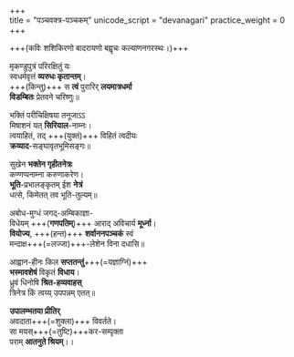 +++  
title = "पञ्चवक्त्र-पञ्चकम्"
unicode_script = "devanagari"
practice_weight = 0
+++  

+++(कविः शशिकिरणो बादरायणो बह्वृचः कल्याणनगरस्थः।)+++

मृकण्डुपुत्रं परिरक्षितुं यः  
स्वधर्मवृत्तं **व्यरुधः कृतान्तम्**।   
+++(किन्तु)+++ स **त्वं** पुरारिर् **लयमात्रधर्मा**  
**विडम्बितः** प्रेतवने चरिष्णुः॥   

भक्तिं परीचिक्षिषया तनूजाऽऽ  
मिषाशनं यत् **सिरियाल**-नाम्नः।  
त्वयाहितं, तद् +++(युक्तं)+++ विहितं त्वदीयः   
**क्रव्याद**-सङ्घावृतभूमिसङ्गः॥
  
सुखेन **भक्तेन गृहीतनेत्रः**  
कण्णप्पनाम्ना करुणाकरेण।  
**भूति**-प्रभालङ्कृतम् ईश **नेत्रं**  
धत्से, किमेतत् तव भूति-तुल्यम्॥   

अबोध-मुग्धं जगद्-अम्बिकाज्ञा-  
विधेयम् +++(**गणपतिम्**)+++ आराद् अविचार्य **मूर्ध्ना**।   
**वियोज्य**, +++(हन्त)+++ **शर्वाननपञ्चकं** स्वं  
मन्दाक्ष+++(=लज्जा)+++-लेशेन विना दधासि॥   

आह्वान-हीनः किल **सप्ततन्तुं**+++(=यज्ञाग्निं)+++  
**भस्मावशेषं** विकृतं **विधाय**।   
ध्रुवं धिनोषि **श्रित-हव्यवाहस्**  
त्रिनेत्र किं त्वय्य् उपपन्नम् एतत्॥   
  
**उपालम्भतया प्रीतिर्**  
अवदाता+++(=शुक्ला)+++ विवर्तते।  
सा मयस्+++(=तुष्टि)+++कर-सम्पृक्ता  
पराम् **आतनुते श्रियम्**।।
